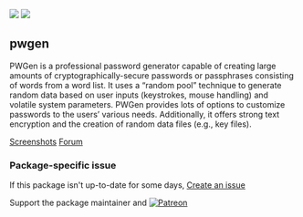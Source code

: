 [![](https://img.shields.io/chocolatey/v/pwgen?color=green&label=pwgen)](https://chocolatey.org/packages/pwgen) [![](https://img.shields.io/chocolatey/dt/pwgen)](https://chocolatey.org/packages/pwgen)

## pwgen
PWGen is a professional password generator capable of creating large amounts of cryptographically-secure passwords
or passphrases consisting of words from a word list. It uses a “random pool” technique to generate random data
based on user inputs (keystrokes, mouse handling) and volatile system parameters. PWGen provides lots of options
to customize passwords to the users’ various needs. Additionally, it offers strong text encryption and the creation
of random data files (e.g., key files).

[Screenshots](https://sourceforge.net/p/pwgen-win/wiki/)
[Forum](https://sourceforge.net/p/pwgen-win/discussion/)

### Package-specific issue
If this package isn't up-to-date for some days, [Create an issue](https://github.com/tunisiano187/Chocolatey-packages/issues/new/choose)

Support the package maintainer and [![Patreon](https://cdn.jsdelivr.net/gh/tunisiano187/Chocolatey-packages@d15c4e19c709e7148588d4523ffc6dd3cd3c7e5e/icons/patreon.png)](https://www.patreon.com/bePatron?u=39585820)
